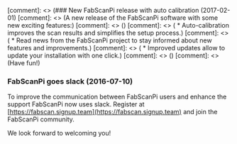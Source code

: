 [comment]: <> (### New FabScanPi release with auto calibration (2017-02-01)
[comment]: <> (A new release of the FabScanPi software with some new exciting features:)
[comment]: <> ()
[comment]: <> ( * Auto-calibration improves the scan results and simplifies the setup process.)
[comment]: <> ( * Read news from the FabScanPi project to stay informed about new features and improvements.)
[comment]: <> ( * Improved updates allow to update your installation with one click.)
[comment]: <> ()
[comment]: <> (Have fun!)

### FabScanPi goes slack (2016-07-10)
To improve the communication between FabScanPi users and enhance the support FabScanPi now uses slack. Register at
[https://fabscan.signup.team](https://fabscan.signup.team) and join the FabScanPi community.

We look forward to welcoming you!
